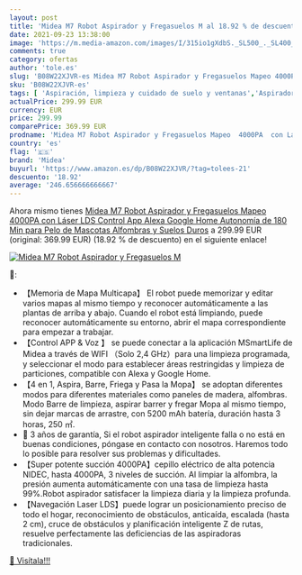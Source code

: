 ```yaml
---
layout: post
title: 'Midea M7 Robot Aspirador y Fregasuelos M al 18.92 % de descuento'
date: 2021-09-23 13:38:00
image: 'https://m.media-amazon.com/images/I/315io1gXdbS._SL500_._SL400_.jpg'
comments: true
category: ofertas
author: 'tole.es'
slug: 'B08W22XJVR-es Midea M7 Robot Aspirador y Fregasuelos Mapeo 4000PA con...'
sku: 'B08W22XJVR-es'
tags: [ 'Aspiración, limpieza y cuidado de suelo y ventanas','Aspiradoras','Hogar y cocina','Robots aspiradores','alexa','google','home','midea', ]
actualPrice: 299.99 EUR
currency: EUR
price: 299.99
comparePrice: 369.99 EUR
prodname: 'Midea M7 Robot Aspirador y Fregasuelos Mapeo  4000PA  con Láser LDS  Control App Alexa Google Home  Autonomía de 180 Min  para Pelo de Mascotas  Alfombras y Suelos Duros'
country: 'es'
flag: '🇪🇸'
brand: 'Midea'
buyurl: 'https://www.amazon.es/dp/B08W22XJVR/?tag=tolees-21'
descuento: '18.92'
average: '246.656666666667'
---
```


Ahora mismo tienes [Midea M7 Robot Aspirador y Fregasuelos Mapeo  4000PA  con Láser LDS  Control App Alexa Google Home  Autonomía de 180 Min  para Pelo de Mascotas  Alfombras y Suelos Duros](https://www.amazon.es/dp/B08W22XJVR/?tag=tolees-21) a 299.99 EUR (original: 369.99 EUR) (18.92 %  de descuento) en el siguiente enlace!

[![Midea M7 Robot Aspirador y Fregasuelos M](https://m.media-amazon.com/images/I/315io1gXdbS._SL500_._SL400_.jpg)](https://www.amazon.es/dp/B08W22XJVR/?tag=tolees-21)

🔎:

- 【Memoria de Mapa Multicapa】 El robot puede memorizar y editar varios mapas al mismo tiempo y reconocer automáticamente a las plantas de arriba y abajo. Cuando el robot está limpiando, puede reconocer automáticamente su entorno, abrir el mapa correspondiente para empezar a trabajar.
- 【Control APP & Voz 】 se puede conectar a la aplicación MSmartLife de Midea a través de WIFI （Solo 2,4 GHz）para una limpieza programada, y seleccionar el modo para establecer áreas restringidas y limpieza de particiones, compatible con Alexa y Google Home.
- 【4 en 1, Aspira, Barre, Friega y Pasa la Mopa】 se adoptan diferentes modos para diferentes materiales como paneles de madera, alfombras. Modo Barre de limpieza, aspirar barrer y fregar Mopa al mismo tiempo, sin dejar marcas de arrastre, con 5200 mAh batería, duración hasta 3 horas, 250 ㎡.
- 🌹 3 años de garantía, Si el robot aspirador inteligente falla o no está en buenas condiciones, póngase en contacto con nosotros. Haremos todo lo posible para resolver sus problemas y dificultades.
- 【Super potente succión 4000PA】cepillo eléctrico de alta potencia NIDEC, hasta 4000PA, 3 niveles de succión. Al limpiar la alfombra, la presión aumenta automáticamente con una tasa de limpieza hasta 99%.Robot aspirador satisfacer la limpieza diaria y la limpieza profunda.
- 【Navegación Laser LDS】puede lograr un posicionamiento preciso de todo el hogar, reconocimiento de obstáculos, anticaída, escalada (hasta 2 cm), cruce de obstáculos y planificación inteligente Z de rutas, resuelve perfectamente las deficiencias de las aspiradoras tradicionales.

[🛒 Visítala!!!](https://www.amazon.es/dp/B08W22XJVR/?tag=tolees-21)
